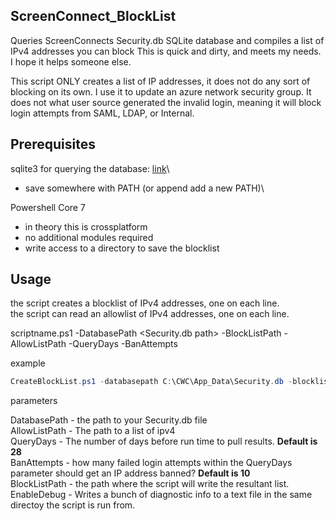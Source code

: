 ## ScreenConnect_BlockList
Queries ScreenConnects Security.db SQLite database and compiles a list of IPv4 addresses you can block
This is quick and dirty, and meets my needs. I hope it helps someone else.

This script ONLY creates a list of IP addresses, it does not do any sort of blocking on its own. I use it to update an azure network security group.
It does not what user source generated the invalid login, meaning it will block login attempts from SAML, LDAP, or Internal.

## Prerequisites
sqlite3 for querying the database: [link](https://www.sqlite.org/download.html "https://www.sqlite.org/download.html")\
* save somewhere with PATH (or append add a new PATH)\

Powershell Core 7
* in theory this is crossplatform
* no additional modules required
* write access to a directory to save the blocklist

## Usage
the script creates a blocklist of IPv4 addresses, one on each line.\
the script can read an allowlist of IPv4 addresses, one on each line.

scriptname.ps1 -DatabasePath <Security.db path> -BlockListPath <where should the blocklist be saved> -AllowListPath <path to allow list> -QueryDays <number of days to query the log> -BanAttempts <how many attempts before an ip is added to the blocklist>

example
```powershell
CreateBlockList.ps1 -databasepath C:\CWC\App_Data\Security.db -blocklistpath "c:\lists\blocklist.txt" -allowlistpath "c:\lists\allowlist.txt" -QueryDays 365 -BanAttempts 30
```
parameters

DatabasePath - the path to your Security.db file\
AllowListPath - The path to a list of ipv4\
QueryDays - The number of days before run time to pull results. **Default is 28**\
BanAttempts - how many failed login attempts within the QueryDays parameter should get an IP address banned? **Default is 10**\
BlockListPath - the path where the script will write the resultant list.\
EnableDebug - Writes a bunch of diagnostic info to a text file in the same directoy the script is run from.
